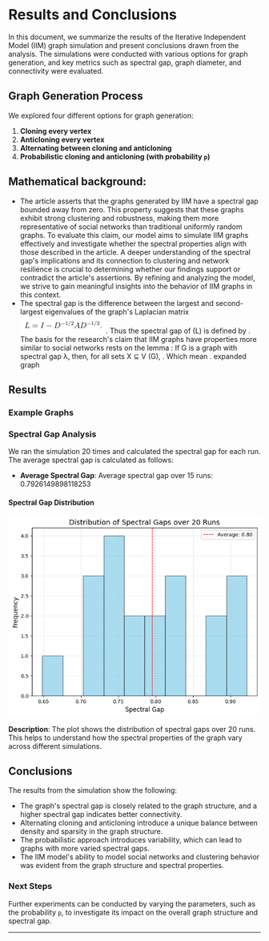 # Results and Conclusions 

In this document, we summarize the results of the Iterative Independent Model (IIM) graph simulation and present conclusions drawn from the analysis. The simulations were conducted with various options for graph generation, and key metrics such as spectral gap, graph diameter, and connectivity were evaluated.

## Graph Generation Process

We explored four different options for graph generation:

1. **Cloning every vertex** 
2. **Anticloning every vertex** 
3. **Alternating between cloning and anticloning** 
4. **Probabilistic cloning and anticloning (with probability `p`)**

## Mathematical background:
- The article asserts that the graphs generated by IIM have a spectral gap bounded away from zero. This property suggests that these graphs exhibit strong clustering and robustness, making them more representative of social networks than traditional uniformly random graphs. To evaluate this claim, our model aims to simulate IIM graphs effectively and investigate whether the spectral properties align with those described in the article. A deeper understanding of the spectral gap's implications and its connection to clustering and network resilience is crucial to determining whether our findings support or contradict the article's assertions. By refining and analyzing the model, we strive to gain meaningful insights into the behavior of IIM graphs in this context.
-  The spectral gap is the difference between the largest and second-largest eigenvalues of the graph's Laplacian matrix ![](https://github.com/Ayo1a/Final-research-project/blob/main/images/Laplacian.PNG). Thus the spectral gap of (L) is defined by **<PHOTO>**. The basis for the research's claim that IIM graphs have properties more similar to social networks rests on the lemma :  If G is a graph with spectral gap λ, then, for all sets X ⊆ V (G), **<PHOTO>**. Which mean **<explain>**. expanded graph 

## Results

### Example Graphs


### Spectral Gap Analysis

We ran the simulation 20 times and calculated the spectral gap for each run. The average spectral gap is calculated as follows:

- **Average Spectral Gap**: Average spectral gap over 15 runs: 0.7926149898118253

#### Spectral Gap Distribution
![Spectral Gap Distribution](images/spectral_gap_distribution.png)

**Description**: The plot shows the distribution of spectral gaps over 20 runs. This helps to understand how the spectral properties of the graph vary across different simulations.

## Conclusions

The results from the simulation show the following:

- The graph's spectral gap is closely related to the graph structure, and a higher spectral gap indicates better connectivity.
- Alternating cloning and anticloning introduce a unique balance between density and sparsity in the graph structure.
- The probabilistic approach introduces variability, which can lead to graphs with more varied spectral gaps.
- The IIM model's ability to model social networks and clustering behavior was evident from the graph structure and spectral properties.

### Next Steps

Further experiments can be conducted by varying the parameters, such as the probability `p`, to investigate its impact on the overall graph structure and spectral gap.

---


